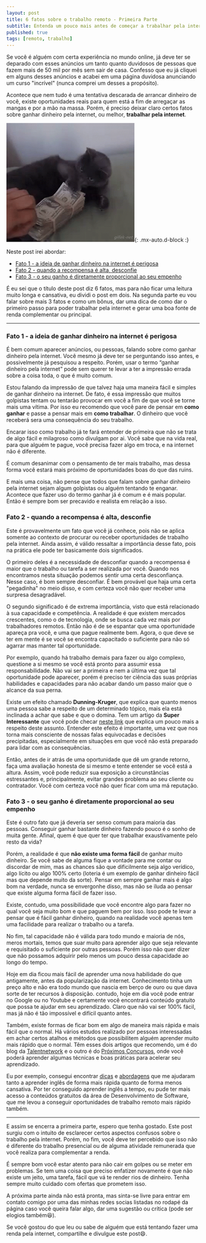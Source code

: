 ```yaml
---
layout: post
title: 6 fatos sobre o trabalho remoto - Primeira Parte
subtitle: Entenda um pouco mais antes de começar a trabalhar pela internet
published: true
tags: [remoto, trabalho]
---
```


Se você é alguém com certa experiência no mundo online, já deve ter se deparado
com esses anúncios um tanto quanto duvidosos de pessoas que fazem mais de 50 mil
por mês sem sair de casa. Confesso que eu já cliquei em alguns desses anúncios e acabei
em uma página duvidosa anunciando um curso "incrível" (nunca comprei um desses a
propósito).

Acontece que nem tudo é uma tentativa descarada de arrancar dinheiro de você, existe oportunidades reais para quem está a fim de arregaçar as mangas e por a mão na massa. Porém, é preciso deixar claro certos fatos sobre ganhar dinheiro pela internet, ou melhor, **trabalhar pela internet**.

![meu](/assets/img/money-dont-touch.gif){: .mx-auto.d-block :}

Neste post irei abordar:
- [Fato 1 - a ideia de ganhar dinheiro na internet é perigosa](#fato-1---a-ideia-de-ganhar-dinheiro-na-internet-é-perigosa)
- [Fato 2 - quando a recompensa é alta, desconfie](#fato-2---quando-a-recompensa-é-alta-desconfie)
- [Fato 3 - o seu ganho é diretamente proporcional ao seu empenho](#fato-3---o-seu-ganho-é-diretamente-proporcional-ao-seu-empenho)

É eu sei que o título deste post diz 6 fatos, mas para não ficar uma leitura muito longa e cansativa, eu dividi o post em dois. Na segunda parte eu vou falar sobre mais 3 fatos e como um bônus, dar uma dica de como dar o primeiro passo para poder trabalhar pela internet e gerar uma boa fonte de renda complementar ou principal.

-------

### Fato 1 - a ideia de ganhar dinheiro na internet é perigosa

É bem comum aparecer anúncios, ou pessoas, falando sobre como ganhar dinheiro pela internet. Você mesmo já deve ter se perguntando isso antes, e possivelmente já pesquisou a respeito. Porém, usar o termo “ganhar dinheiro pela internet” pode sem querer te levar a ter a impressão errada sobre a coisa toda, o que é muito comum.

Estou falando da impressão de que talvez haja uma maneira fácil e simples de ganhar dinheiro na internet. De fato, é essa impressão que muitos golpistas tentam ou tentarão provocar em você a fim de que você se torne mais uma vítima. Por isso eu recomendo que você pare de pensar em **como ganhar** e passe a pensar mais em **como trabalhar**. O dinheiro que você receberá sera uma consequência do seu trabalho.

Encarar isso como trabalho já te fará entender de primeira que não se trata de algo fácil e milagroso como divulgam por ai. Você sabe que na vida real, para que alguém te pague, você precisa fazer algo em troca, e na internet não é diferente.

É comum desanimar com o pensamento de ter mais trabalho, mas dessa forma você estará mais próximo de oportunidades boas do que das ruins.

E mais uma coisa, não pense que todos que falam sobre ganhar dinheiro pela internet sejam algum golpistas ou alguém tentando te enganar. Acontece que fazer uso do termo ganhar já é comum e é mais popular. Então é sempre bom ser precavido e realista em relação a isso.

### Fato 2 - quando a recompensa é alta, desconfie

Este é provavelmente um fato que você já conhece, pois não se aplica somente ao contexto de procurar ou receber oportunidades de trabalho pela internet. Ainda assim, é válido ressaltar a importância desse fato, pois na prática ele pode ter basicamente dois significados.

O primeiro deles é a necessidade de desconfiar quando a recompensa é maior que o trabalho ou tarefa a ser realizada por você. Quando nos encontramos nesta situação podemos sentir uma certa desconfiança. Nesse caso, é bom sempre desconfiar. É bem provável que haja uma certa "pegadinha" no meio disso, e com certeza você não quer receber uma surpresa desagradável.

O segundo significado é de extrema importância, visto que está relacionado à sua capacidade e competência. A realidade é que existem mercados crescentes, como o de tecnologia, onde se busca cada vez mais por trabalhadores remotos. Então não é de se espantar que uma oportunidade apareça pra você, e uma que pague realmente bem. Agora, o que deve se ter em mente é se você se encontra capacitado o suficiente para não só agarrar mas manter tal oportunidade.

Por exemplo, quando há trabalho demais para fazer ou algo complexo, questione a si mesmo se você está pronto para assumir essa responsabilidade. Não vai ser a primeira e nem a última vez que tal oportunidade pode aparecer, porém é preciso ter ciência das suas próprias habilidades e capacidades para não acabar dando um passo maior que o alcance da sua perna.

Existe um efeito chamado **Dunning-Kruger**, que explica que quanto menos uma pessoa sabe a respeito de um determinado tópico, mais ela está inclinada a achar que sabe e que o domina. Tem um artigo da **Super Interessante** que você pode checar [neste link](https://super.abril.com.br/comportamento/o-efeito-dunning-kruger-quanto-menos-uma-pessoa-sabe-mais-ela-acha-que-sabe/) que explica um pouco mais a respeito deste assunto. Entender este efeito é importante, uma vez que nos torna mais consciente de nossas falas equivocadas e decisões precipitadas, especialmente em situações em que você não está preparado para lidar com as consequências.

Então, antes de ir atrás de uma oportunidade que dê um grande retorno, faça uma avaliação honesta de si mesmo e tente entender se você está a altura. Assim, você pode reduzir sua exposição a circunstâncias estressantes e, principalmente, evitar grandes problema ao seu cliente ou contratador. Você com certeza você não quer ficar com uma má reputação.

### Fato 3 - o seu ganho é diretamente proporcional ao seu empenho

Este é outro fato que já deveria ser senso comum para maioria das pessoas. Conseguir ganhar bastante dinheiro fazendo pouco é o sonho de muita gente. Afinal, quem é que quer ter que trabalhar exaustivamente pelo resto da vida?

Porém, a realidade é que **não existe uma forma fácil** de ganhar muito dinheiro. Se você sabe de alguma fique a vontade para me contar ou discordar de mim, mas as chances são que dificilmente seja algo verídico, algo lícito ou algo 100% certo (loteria é um exemplo de ganhar dinheiro fácil mas que depende muito da sorte). Pensar em sempre ganhar mais é algo bom na verdade, nunca se envergonhe disso, mas não se iluda ao pensar que existe alguma forma fácil de fazer isso.

Existe, contudo, uma possibilidade que você encontre algo para fazer no qual você seja muito bom e que paguem bem por isso. Isso pode te levar a pensar que é fácil ganhar dinheiro, quando na realidade você apenas tem uma facilidade para realizar o trabalho ou a tarefa.

No fim, tal capacidade não é válida para todo mundo e maioria de nós, meros mortais, temos que suar muito para aprender algo que seja relevante e requisitado o suficiente por outras pessoas. Porém isso não quer dizer que não possamos adquirir pelo menos um pouco dessa capacidade ao longo do tempo.

Hoje em dia ficou mais fácil de aprender uma nova habilidade do que antigamente, antes da popularização da internet. Conhecimento tinha um preço alto e não era todo mundo que nascia em berço de ouro ou que dava sorte de ter recursos à disposição. contudo, hoje em dia você pode entrar no Google ou no Youtube e certamente você encontrará conteúdo gratuito que possa te ajudar em seu aprendizado. Claro que não vai ser 100% fácil, mas já não é tão impossível e difícil quanto antes.

Também, existe formas de ficar bom em algo de maneira mais rápida e mais fácil que o normal. Há vários estudos realizado por pessoas interessadas em achar certos atalhos e métodos que possibilitem alguém aprender muito mais rápido que o normal. Têm esses dois artigos que recomendo, um é do blog da [Talentnetwork](https://rockcontent.com/br/talent-blog/como-aprender-rapido/) e o outro é do [Próximos Concursos](https://www.proximosconcursos.com/como-aprender-mais-rapido/), onde você poderá aprender algumas técnicas e boas práticas para acelerar seu aprendizado.

Eu por exemplo, consegui encontrar [dicas](https://www.youtube.com/watch?v=b3hAE_RQjJ8) e [abordagens](https://www.youtube.com/watch?v=STq7LERwZOw) que me ajudaram tanto a aprender inglês de forma mais rápida quanto de forma menos cansativa. Por ter conseguido aprender inglês a tempo, eu pude ter mais acesso a conteúdos gratuitos da área de Desenvolvimento de Software, que me levou a conseguir oportunidades de trabalho remoto mais rápido também.

----

E assim se encerra a primeira parte, espero que tenha gostado. Este post surgiu com o intuito de esclarecer certos aspectos confusos sobre o trabalho pela internet. Porém, no fim, você deve ter percebido que isso não é diferente do trabalho presencial ou de alguma atividade remunerada que você realiza para complementar a renda.

É sempre bom você estar atento para não cair em golpes ou se meter em problemas. Se tem uma coisa que preciso enfatizer novamente é que não existe um jeito, uma tarefa, fácil que vá te render rios de dinheiro. Tenha sempre muito cuidado com ofertas que prometem isso.

A próxima parte ainda não está pronta, mas sinta-se livre para entrar em contato comigo por uma das minhas redes socias listadas no rodapé da página caso você queira falar algo, dar uma sugestão ou crítica (pode ser elogios também😆).

Se você gostou do que leu ou sabe de alguém que está tentando fazer uma renda pela internet,  compartilhe e divulgue este post😄.
